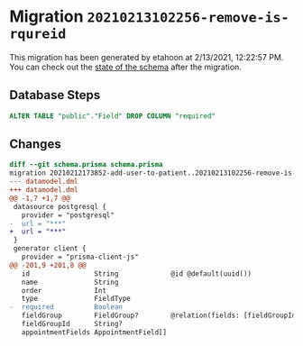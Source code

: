 # Migration `20210213102256-remove-is-rqureid`

This migration has been generated by etahoon at 2/13/2021, 12:22:57 PM.
You can check out the [state of the schema](./schema.prisma) after the migration.

## Database Steps

```sql
ALTER TABLE "public"."Field" DROP COLUMN "required"
```

## Changes

```diff
diff --git schema.prisma schema.prisma
migration 20210212173852-add-user-to-patient..20210213102256-remove-is-rqureid
--- datamodel.dml
+++ datamodel.dml
@@ -1,7 +1,7 @@
 datasource postgresql {
   provider = "postgresql"
-  url = "***"
+  url = "***"
 }
 generator client {
   provider = "prisma-client-js"
@@ -201,9 +201,8 @@
   id                String             @id @default(uuid())
   name              String
   order             Int
   type              FieldType
-  required          Boolean
   fieldGroup        FieldGroup?        @relation(fields: [fieldGroupId], references: [id])
   fieldGroupId      String?
   appointmentFields AppointmentField[]
```


